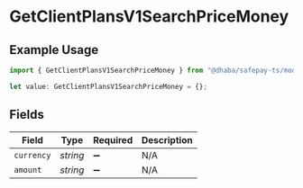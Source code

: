 # GetClientPlansV1SearchPriceMoney

## Example Usage

```typescript
import { GetClientPlansV1SearchPriceMoney } from "@dhaba/safepay-ts/models/operations";

let value: GetClientPlansV1SearchPriceMoney = {};
```

## Fields

| Field              | Type               | Required           | Description        |
| ------------------ | ------------------ | ------------------ | ------------------ |
| `currency`         | *string*           | :heavy_minus_sign: | N/A                |
| `amount`           | *string*           | :heavy_minus_sign: | N/A                |
